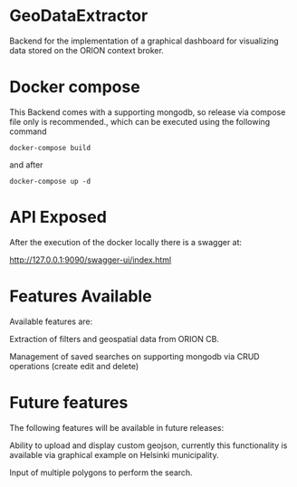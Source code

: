 # GeoDataExtractor

Backend for the implementation of a graphical dashboard for visualizing data stored on the ORION context broker.


# Docker compose 

This Backend comes with a supporting mongodb, so release via compose file only is recommended., which can be executed using the following command


```
docker-compose build
```

and after

```
docker-compose up -d
```

# API Exposed

After the execution of the docker locally there is a swagger at:

http://127.0.0.1:9090/swagger-ui/index.html


# Features Available

Available features are:

Extraction of filters and geospatial data from ORION CB.

Management of saved searches on supporting mongodb via CRUD operations (create edit and delete)

# Future features

The following features will be available in future releases:

Ability to upload and display custom geojson, currently this functionality is available via graphical example on Helsinki municipality.

Input of multiple polygons to perform the search.
